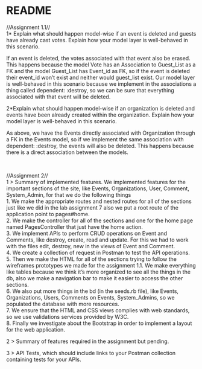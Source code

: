 # README
//Assignment 1.1// <br/>
1* Explain what should happen model-wise if an event is deleted and guests have already cast votes. Explain how your model layer is well-behaved in this scenario. 

If an event is deleted, the votes associated with that event also be erased. This happens because the model Vote has an Association to Guest_List as a FK and the model Guest_List has Event_id as FK, so if the event is deleted their event_id won’t exist and neither would guest_list exist.  Our model layer is well-behaved in this scenario because we implement in the associations a thing called dependent: :destroy, so we can be sure that everything associated with that event will be deleted.

2*Explain what should happen model-wise if an organization is deleted and events have been already created within the organization. Explain how your model layer is well-behaved in this scenario.
    
As above, we have the Events directly associated with Organization through a FK in the Events model, so if we implement the same association with dependent: :destroy, the events will also be deleted. This happens because there is a direct association between the models.

<br/>

//Assignment 2// <br/>
1 > Summary of implemented features.
    We implemented features for the important sections of the site, like Events, Organizations, User, Comment, System_Admin,       for that we do the following things<br/>
    1. We make the appropriate routes and nested routes for all of the sections just like we did in the lab assignment 7 also        we put a root route of the application point to pages#home.<br/>
    2. We make the controller for all of the sections and one for the home page named PagesController that just have the home        action.<br/>
    3. We implement APIs to perform CRUD operations on Event and Comments, like destroy, create, read and update. For this we        had to work with the files edit, destroy, new in the views of Event and Comment.<br/>
    4. We create a collection of request in Postman to test the API operations.<br/>
    5. Then we make the HTML for all of the sections trying to follow the wireframes prototypes we made for the assignment            1.1. We make everything like tables because we think it’s more organized to see all the things in the db, also we make        a navigation bar to make it easier to access the other sections.<br/>
    6. We also put more things in the bd (in the seeds.rb file), like Events, Organizations, Users, Comments on Events,               System_Admins, so we populated the database with more resources.<br/>
    7. We ensure that the HTML and CSS views complies with web standards, so we use validations services provided by W3C.<br/>
    8. Finally we investigate about the Bootstrap in order to implement a layout for the web application.<br/>
    
2 > Summary of features required in the assignment but pending.

3 > API Tests, which should include links to your Postman collection containing tests for your APIs. 
